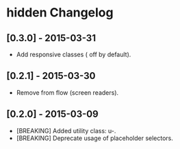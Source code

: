 # hidden Changelog

## [0.3.0] - 2015-03-31

* Add responsive classes ( off by default).

## [0.2.1] - 2015-03-30

* Remove from flow (screen readers).

## [0.2.0] - 2015-03-09

* [BREAKING] Added utility class: u-.
* [BREAKING] Deprecate usage of placeholder selectors.
